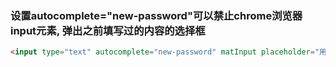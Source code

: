 ### 设置autocomplete="new-password"可以禁止chrome浏览器input元素, 弹出之前填写过的内容的选择框
```html
<input type="text" autocomplete="new-password" matInput placeholder="用户名" value="">
```